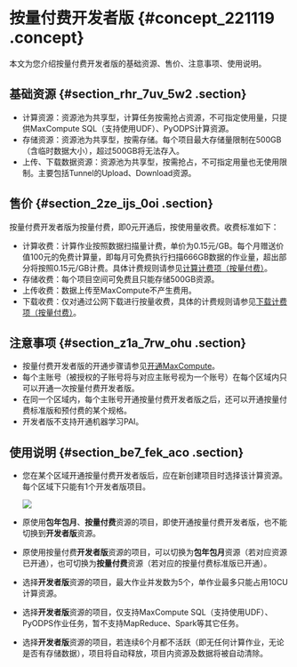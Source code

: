 # 按量付费开发者版 {#concept_221119 .concept}

本文为您介绍按量付费开发者版的基础资源、售价、注意事项、使用说明。

## 基础资源 {#section_rhr_7uv_5w2 .section}

-   计算资源：资源池为共享型，计算任务按需抢占资源，不可指定使用量，只提供MaxCompute SQL（支持使用UDF）、PyODPS计算资源。
-   存储资源：资源池为共享型，按需存储。每个项目最大存储量限制在500GB（含临时数据大小），超过500GB将无法存入。
-   上传、下载数据资源：资源池为共享型，按需抢占，不可指定用量也无使用限制。主要包括Tunnel的Upload、Download资源。

## 售价 {#section_2ze_ijs_0oi .section}

按量付费开发者版为按量付费，即0元开通后，按使用量收费。收费标准如下：

-   计算收费：计算作业按照数据扫描量计费，单价为0.15元/GB。每个月赠送价值100元的免费计算量，即每月可免费执行扫描666GB数据的作业量，超出部分将按照0.15元/GB计费。具体计费规则请参见[计算计费项（按量付费）](../../../../cn.zh-CN/产品定价/计算计费项（按量付费）.md#)。
-   存储收费：每个项目空间可免费且只能存储500GB资源。
-   上传收费：数据上传至MaxCompute不产生费用。
-   下载收费：仅对通过公网下载进行按量收费，具体的计费规则请参见[下载计费项（按量付费）](../../../../cn.zh-CN/产品定价/下载计费项（按量付费）.md#)。

## 注意事项 {#section_z1a_7rw_ohu .section}

-   按量付费开发者版的开通步骤请参见[开通MaxCompute](../../../../cn.zh-CN/准备工作/开通MaxCompute.md#)。
-   每个主账号（被授权的子账号将与对应主账号视为一个账号）在每个区域内只可以开通一次按量付费开发者版。
-   在同一个区域内，每个主账号开通按量付费开发者版之后，还可以开通按量付费标准版和预付费的某个规格。
-   开发者版不支持开通机器学习PAI。

## 使用说明 {#section_be7_fek_aco .section}

-   您在某个区域开通按量付费开发者版后，应在新创建项目时选择该计算资源。每个区域下只能有1个开发者版项目。

    ![](http://static-aliyun-doc.oss-cn-hangzhou.aliyuncs.com/assets/img/188521/156023123245750_zh-CN.png)

-   原使用**包年包月**、**按量付费**资源的项目，即使开通按量付费开发者版，也不能切换到**开发者版**资源。
-   原使用按量付费**开发者版**资源的项目，可以切换为**包年包月**资源（若对应资源已开通），也可切换为**按量付费**资源（若对应的按量付费标准版已开通）。
-   选择**开发者版**资源的项目，最大作业并发数为5个，单作业最多只能占用10CU计算资源。
-   选择**开发者版**资源的项目，仅支持MaxCompute SQL（支持使用UDF）、PyODPS作业任务，暂不支持MapReduce、Spark等其它任务。
-   选择**开发者版**资源的项目，若连续6个月都不活跃（即无任何计算作业，无论是否有存储数据），项目将自动释放，项目内资源及数据将被自动清除。


